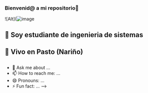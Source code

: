 ### Bienvenid@ a mi repositorio👋
![Alt](![image](https://github.com/ValentinaAlvarez08/ValentinaAlvarez08/assets/144852708/e7ef53f1-bd52-4c2f-88ec-72dbf5940aa5)

## 🔭 Soy estudiante de ingenieria de sistemas 
## 🏡 Vivo en Pasto (Nariño)
## 
- 💬 Ask me about ...
- 📫 How to reach me: ...
- 😄 Pronouns: ...
- ⚡ Fun fact: ...
-->
